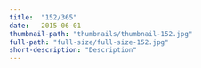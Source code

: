 ```yaml
---
title:  "152/365"
date:   2015-06-01
thumbnail-path: "thumbnails/thumbnail-152.jpg"
full-path: "full-size/full-size-152.jpg"
short-description: "Description"
---
```

